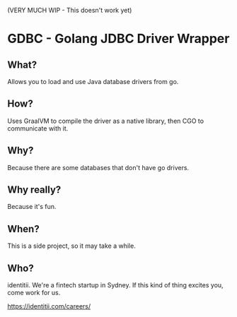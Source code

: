 (VERY MUCH WIP - This doesn't work yet)

# GDBC - Golang JDBC Driver Wrapper

## What?
Allows you to load and use Java database drivers from go.

## How?
Uses GraalVM to compile the driver as a native library, then CGO to communicate with it.

## Why?
Because there are some databases that don't have go drivers.

## Why really?
Because it's fun.

## When?
This is a side project, so it may take a while.

## Who?

identitii. We're a fintech startup in Sydney. 
If this kind of thing excites you, come work for us.

https://identitii.com/careers/